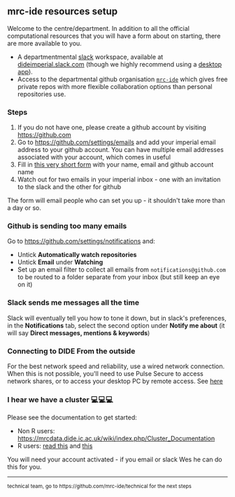 ## mrc-ide resources setup

Welcome to the centre/department.  In addition to all the official computational resources that you will have a form about on starting, there are more available to you.

* A departmentmental [slack](https://slack.com) workspace, available at [dideimperial.slack.com](https://dideimperial.slack.com) (though we highly recommend using a [desktop app](https://slack.com/downloads)).
* Access to the departmental github organisation [`mrc-ide`](https://github.com/mrc-ide) which gives free private repos with more flexible collaboration options than personal repositories use.

### Steps

1. If you do not have one, please create a github account by visiting https://github.com
1. Go to https://github.com/settings/emails and add your imperial email address to your github account.  You can have multiple email addresses associated with your account, which comes in useful
1. Fill in [this very short form](https://rich284.typeform.com/to/COq4zn) with your name, email and github account name
1. Watch out for two emails in your imperial inbox - one with an invitation to the slack and the other for github

The form will email people who can set you up - it shouldn't take more than a day or so.

### Github is sending too many emails

Go to https://github.com/settings/notifications and:

* Untick **Automatically watch repositories**
* Untick **Email** under **Watching**
* Set up an email filter to collect all emails from `notifications@github.com` to be routed to a folder separate from your inbox (but still keep an eye on it)

### Slack sends me messages all the time

Slack will eventually tell you how to tone it down, but in slack's preferences, in the **Notifications** tab, select the second option under **Notify me about** (it will say **Direct messages, mentions & keywords**)

### Connecting to DIDE From the outside

For the best network speed and reliability, use a wired network connection. When this is not possible, you'll need to 
use Pulse Secure to access network shares, or to access your desktop PC by remote access. See [here](VPN.md)

### I hear we have a cluster :computer::computer::computer:

Please see the documentation to get started:

* Non R users: https://mrcdata.dide.ic.ac.uk/wiki/index.php/Cluster_Documentation
* R users: [read this](https://mrc-ide.github.io/didehpc/vignettes/didehpc.html) and [this](https://mrc-ide.github.io/didehpc/vignettes/quickstart.html)

You will need your account activated - if you email or slack Wes he can do this for you.

----

<small>
technical team, go to https://github.com/mrc-ide/technical for the next steps
</small>
